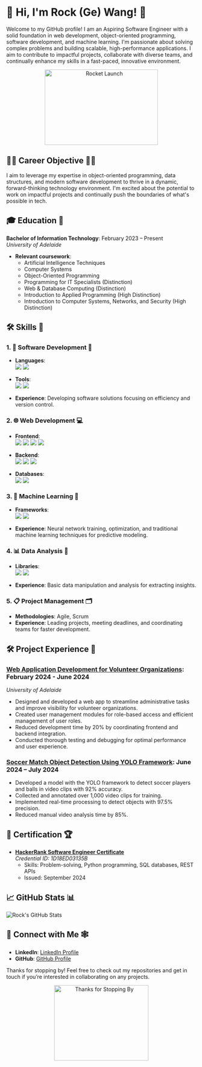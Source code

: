 # 👋 Hi, I'm Rock (Ge) Wang! 🙋

Welcome to my GitHub profile! I am an Aspiring Software Engineer with a solid foundation in web development, object-oriented programming, software development, and machine learning. I'm passionate about solving complex problems and building scalable, high-performance applications. I aim to contribute to impactful projects, collaborate with diverse teams, and continually enhance my skills in a fast-paced, innovative environment.
<p align="center">
  <img src="https://media.giphy.com/media/26AHONQ79FdWZhAI0/giphy.gif" alt="Rocket Launch" width="300" height="200">
</p>

## 👨‍💻 Career Objective 👨‍💼

I aim to leverage my expertise in object-oriented programming, data structures, and modern software development to thrive in a dynamic, forward-thinking technology environment. I'm excited about the potential to work on impactful projects and continually push the boundaries of what's possible in tech.

## 🎓 Education 📖
**Bachelor of Information Technology**: February 2023 – Present  
*University of Adelaide*  
- **Relevant coursework**:  
  - Artificial Intelligence Techniques  
  - Computer Systems  
  - Object-Oriented Programming  
  - Programming for IT Specialists (Distinction)  
  - Web & Database Computing (Distinction)  
  - Introduction to Applied Programming (High Distinction)  
  - Introduction to Computer Systems, Networks, and Security (High Distinction)

## 🛠 Skills 🧰

### 1. 🔧 Software Development 📱

- **Languages**:  
  <a href="https://isocpp.org/"><img src="https://img.shields.io/badge/C++-00599C?style=for-the-badge&logo=cplusplus&logoColor=white"/></a> 
  <a href="https://www.python.org/"><img src="https://img.shields.io/badge/Python-3776AB?style=for-the-badge&logo=python&logoColor=white"/></a>
  
- **Tools**:  
  <a href="https://git-scm.com/"><img src="https://img.shields.io/badge/Git-F05032?style=for-the-badge&logo=git&logoColor=white"/></a> 
  <a href="https://www.docker.com/"><img src="https://img.shields.io/badge/Docker-2496ED?style=for-the-badge&logo=docker&logoColor=white"/></a>
  
- **Experience**: Developing software solutions focusing on efficiency and version control.

### 2. 🌐 Web Development 💻
- **Frontend**:  
  <a href="https://developer.mozilla.org/en-US/docs/Web/HTML"><img src="https://img.shields.io/badge/HTML-E34F26?style=for-the-badge&logo=html5&logoColor=white"/></a>
  <a href="https://developer.mozilla.org/en-US/docs/Web/JavaScript"><img src="https://img.shields.io/badge/JavaScript-F7DF1E?style=for-the-badge&logo=javascript&logoColor=black"/></a>
  <a href="https://vuejs.org/"><img src="https://img.shields.io/badge/Vue.js-4FC08D?style=for-the-badge&logo=vue.js&logoColor=white"/></a>
  <a href="https://reactjs.org/"><img src="https://img.shields.io/badge/React-61DAFB?style=for-the-badge&logo=react&logoColor=black"/></a>

- **Backend**:  
  <a href="https://nodejs.org/"><img src="https://img.shields.io/badge/Node.js-339933?style=for-the-badge&logo=nodedotjs&logoColor=white"/></a>
  <a href="https://expressjs.com/"><img src="https://img.shields.io/badge/Express.js-787878?style=for-the-badge&logo=express&logoColor=white"/></a> <!-- Changed color to gray -->
  <a href="https://flask.palletsprojects.com/"><img src="https://img.shields.io/badge/Flask-0D6EFD?style=for-the-badge&logo=flask&logoColor=white"/></a> <!-- Changed color to blue -->

- **Databases**:  
  <a href="https://www.mysql.com/"><img src="https://img.shields.io/badge/MySQL-4479A1?style=for-the-badge&logo=mysql&logoColor=white"/></a>
  <a href="https://www.mongodb.com/"><img src="https://img.shields.io/badge/MongoDB-47A248?style=for-the-badge&logo=mongodb&logoColor=white"/></a>

### 3. 🧠 Machine Learning 🤖

- **Frameworks**:  
  <a href="https://pytorch.org/"><img src="https://img.shields.io/badge/PyTorch-EE4C2C?style=for-the-badge&logo=pytorch&logoColor=white"/></a>
  <a href="https://scikit-learn.org/"><img src="https://img.shields.io/badge/Scikit--Learn-F7931E?style=for-the-badge&logo=scikit-learn&logoColor=white"/></a>

- **Experience**: Neural network training, optimization, and traditional machine learning techniques for predictive modeling.

### 4. 📊 Data Analysis 🧐
- **Libraries**:  
  <a href="https://pandas.pydata.org/"><img src="https://img.shields.io/badge/Pandas-150458?style=for-the-badge&logo=pandas&logoColor=white"/></a>
  <a href="https://numpy.org/"><img src="https://img.shields.io/badge/NumPy-013243?style=for-the-badge&logo=numpy&logoColor=white"/></a>

- **Experience**: Basic data manipulation and analysis for extracting insights.

### 5. 📋 Project Management 🗂️

- **Methodologies**:  Agile, Scrum
- **Experience**: Leading projects, meeting deadlines, and coordinating teams for faster development.

## 🛠 Project Experience 📑

### [Web Application Development for Volunteer Organizations](https://github.com/RockENZO/Feed-the-world-web-app.git): February 2024 - June 2024
*University of Adelaide*
- Designed and developed a web app to streamline administrative tasks and improve visibility for volunteer organizations.
- Created user management modules for role-based access and efficient management of user roles.
- Reduced development time by 20% by coordinating frontend and backend integration.
- Conducted thorough testing and debugging for optimal performance and user experience.

### [Soccer Match Object Detection Using YOLO Framework](https://github.com/RockENZO/ML-object-detection-project.git): June 2024 – July 2024
- Developed a model with the YOLO framework to detect soccer players and balls in video clips with 92% accuracy.
- Collected and annotated over 1,000 video clips for training.
- Implemented real-time processing to detect objects with 97.5% precision.
- Reduced manual video analysis time by 85%.

## 📜 Certification 🏆
- **[HackerRank Software Engineer Certificate](https://www.hackerrank.com/certificates/iframe/1d18ed03135b)**  
  *Credential ID: 1D18ED03135B*  
  - Skills: Problem-solving, Python programming, SQL databases, REST APIs  
  - Issued: September 2024

## 📈 GitHub Stats 📊
![Rock's GitHub Stats](https://github-readme-stats.vercel.app/api?username=rockenzo&show_icons=true&theme=cobalt)

## 🔗 Connect with Me 🕸️
- **LinkedIn**: [LinkedIn Profile](https://www.linkedin.com/in/yourprofile)
- **GitHub**: [GitHub Profile](https://github.com/yourusername)

Thanks for stopping by! Feel free to check out my repositories and get in touch if you’re interested in collaborating on any projects.
<p align="center">
  <img src="https://media.giphy.com/media/l0HUpt2s9Pclgt9Vm/giphy.gif" alt="Thanks for Stopping By" width="250" height="200">
</p>
